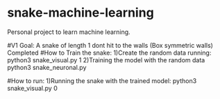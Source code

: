 # snake-machine-learning
Personal project to learn machine learning. 

#V1
Goal: A snake of length 1 dont hit to the walls (Box symmetric walls)
Completed
#How to Train the snake:
1)Create the random data running:
	python3 snake_visual.py 1
2)Training the model with the random data
	python3 snake_neuronal.py

#How to run:
1)Running the snake with the trained model:
	python3 snake_visual.py 0
